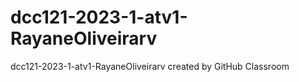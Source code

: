 # dcc121-2023-1-atv1-RayaneOliveirarv
dcc121-2023-1-atv1-RayaneOliveirarv created by GitHub Classroom
